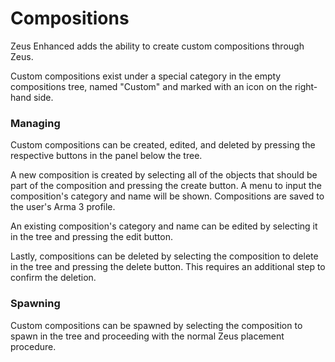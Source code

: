 # Compositions

Zeus Enhanced adds the ability to create custom compositions through Zeus.

Custom compositions exist under a special category in the empty compositions tree, named "Custom" and marked with an icon on the right-hand side.

### Managing

Custom compositions can be created, edited, and deleted by pressing the respective buttons in the panel below the tree.

A new composition is created by selecting all of the objects that should be part of the composition and pressing the create button. A menu to input the composition's category and name will be shown. Compositions are saved to the user's Arma 3 profile.

An existing composition's category and name can be edited by selecting it in the tree and pressing the edit button.

Lastly, compositions can be deleted by selecting the composition to delete in the tree and pressing the delete button. This requires an additional step to confirm the deletion.

### Spawning

Custom compositions can be spawned by selecting the composition to spawn in the tree and proceeding with the normal Zeus placement procedure.
